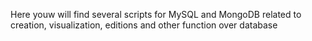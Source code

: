 Here youw will find several scripts for MySQL and MongoDB related to creation, visualization, editions and other function over database

